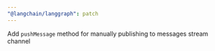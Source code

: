 ```yaml
---
"@langchain/langgraph": patch
---
```


Add `pushMessage` method for manually publishing to messages stream channel
